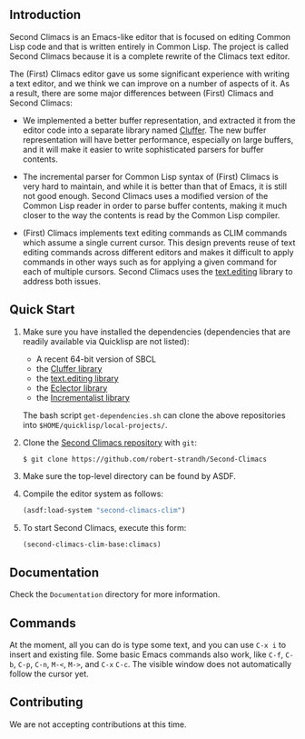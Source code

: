 ## Introduction

Second Climacs is an Emacs-like editor that is focused on editing
Common Lisp code and that is written entirely in Common Lisp.  The
project is called Second Climacs because it is a complete rewrite of
the Climacs text editor.

The (First) Climacs editor gave us some significant experience with
writing a text editor, and we think we can improve on a number of
aspects of it.  As a result, there are some major differences between
(First) Climacs and Second Climacs:

*  We implemented a better buffer representation, and extracted it
   from the editor code into a separate library named
   [Cluffer](https://github.com/robert-strandh/Cluffer).  The new
   buffer representation will have better performance, especially on
   large buffers, and it will make it easier to write sophisticated
   parsers for buffer contents.

* The incremental parser for Common Lisp syntax of (First) Climacs is
  very hard to maintain, and while it is better than that of Emacs, it
  is still not good enough.  Second Climacs uses a modified version of
  the Common Lisp reader in order to parse buffer contents, making it
  much closer to the way the contents is read by the Common Lisp
  compiler.

* (First) Climacs implements text editing commands as CLIM commands
  which assume a single current cursor.  This design prevents reuse of
  text editing commands across different editors and makes it
  difficult to apply commands in other ways such as for applying a
  given command for each of multiple cursors.  Second Climacs uses the
  [text.editing](https://github.com/scymtym/text.editing) library
  to address both issues.

## Quick Start

1. Make sure you have installed the dependencies (dependencies that
   are readily available via Quicklisp are not listed):

   * A recent 64-bit version of SBCL
   * the [Cluffer library](https://github.com/robert-strandh/Cluffer)
   * the [text.editing library](https://github.com/scymtym/text.editing)
   * the [Eclector library](https://github.com/s-expressionists/Eclector)
   * the [Incrementalist library](https://github.com/s-expressionists/incrementalist)

   The bash script `get-dependencies.sh` can clone the above repositories
   into `$HOME/quicklisp/local-projects/`.

2. Clone the
   [Second Climacs repository](https://github.com/robert-strandh/Second-Climacs)
   with `git`:

   ```
   $ git clone https://github.com/robert-strandh/Second-Climacs
   ```

1. Make sure the top-level directory can be found by ASDF.

1. Compile the editor system as follows:

   ```lisp
   (asdf:load-system "second-climacs-clim")
   ```

1. To start Second Climacs, execute this form:

   ```lisp
   (second-climacs-clim-base:climacs)
   ```

## Documentation

Check the `Documentation` directory for more information.

## Commands

At the moment, all you can do is type some text, and you can use `C-x i`
to insert and existing file.  Some basic Emacs commands also work, like
`C-f`, `C-b`, `C-p`, `C-n`, `M-<`, `M->`, and `C-x` `C-c`.  The
visible window does not automatically follow the cursor yet.

## Contributing

We are not accepting contributions at this time.
